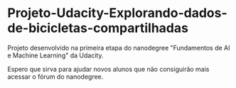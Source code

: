 # Projeto-Udacity-Explorando-dados-de-bicicletas-compartilhadas
Projeto desenvolvido na primeira etapa do nanodegree "Fundamentos de AI e Machine Learning" da Udacity.

Espero que sirva para ajudar novos alunos que não consiguirão mais acessar o fórum do nanodegree.
